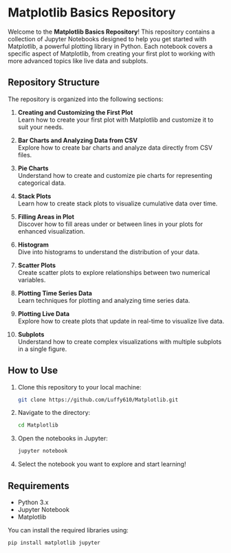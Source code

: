 # Matplotlib Basics Repository

Welcome to the **Matplotlib Basics Repository**! This repository contains a collection of Jupyter Notebooks designed to help you get started with Matplotlib, a powerful plotting library in Python. Each notebook covers a specific aspect of Matplotlib, from creating your first plot to working with more advanced topics like live data and subplots.

## Repository Structure

The repository is organized into the following sections:

1. **Creating and Customizing the First Plot**  
   Learn how to create your first plot with Matplotlib and customize it to suit your needs.

2. **Bar Charts and Analyzing Data from CSV**  
   Explore how to create bar charts and analyze data directly from CSV files.

3. **Pie Charts**  
   Understand how to create and customize pie charts for representing categorical data.

4. **Stack Plots**  
   Learn how to create stack plots to visualize cumulative data over time.

5. **Filling Areas in Plot**  
   Discover how to fill areas under or between lines in your plots for enhanced visualization.

6. **Histogram**  
   Dive into histograms to understand the distribution of your data.

7. **Scatter Plots**  
   Create scatter plots to explore relationships between two numerical variables.

8. **Plotting Time Series Data**  
   Learn techniques for plotting and analyzing time series data.

9. **Plotting Live Data**  
   Explore how to create plots that update in real-time to visualize live data.

10. **Subplots**  
    Understand how to create complex visualizations with multiple subplots in a single figure.

## How to Use

1. Clone this repository to your local machine:
    ```bash
    git clone https://github.com/Luffy610/Matplotlib.git
    ```

2. Navigate to the directory:
    ```bash
    cd Matplotlib
    ```

3. Open the notebooks in Jupyter:
    ```bash
    jupyter notebook
    ```

4. Select the notebook you want to explore and start learning!

## Requirements

- Python 3.x
- Jupyter Notebook
- Matplotlib

You can install the required libraries using:
```bash
pip install matplotlib jupyter
